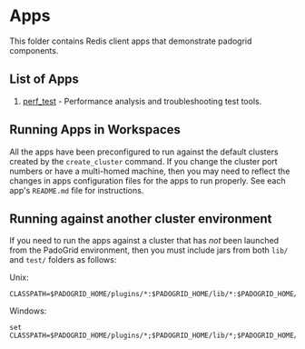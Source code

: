 # Apps

This folder contains Redis client apps that demonstrate padogrid components.

## List of Apps

1. [perf_test](perf_test/) - Performance analysis and troubleshooting test tools.

## Running Apps in Workspaces

All the apps have been preconfigured to run against the default clusters created by the `create_cluster` command. If you change the cluster port numbers or have a multi-homed machine, then you may need to reflect the changes in apps configuration files for the apps to run properly. See each app's `README.md` file for instructions.

## Running against another cluster environment

If you need to run the apps against a cluster that has *not* been launched from the PadoGrid environment, then you must include jars from both `lib/` and `test/` folders as follows:

Unix:
```
CLASSPATH=$PADOGRID_HOME/plugins/*:$PADOGRID_HOME/lib/*:$PADOGRID_HOME/redis/plugins/*:$PADOGRID_HOME/redis/lib/*:$CLASSPATH
```

Windows:
```
set CLASSPATH=$PADOGRID_HOME/plugins/*;$PADOGRID_HOME/lib/*;$PADOGRID_HOME/redis/plugins/*;$PADOGRID_HOME/redis/lib/*;$CLASSPATH
```
